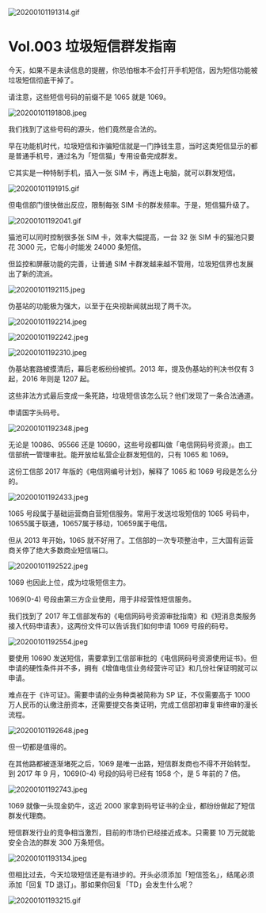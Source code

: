 
![20200101191314.gif](https://cdn.jsdelivr.net/gh/ipaperclip/static/img/20200101191314.gif)

# Vol.003 垃圾短信群发指南

今天，如果不是未读信息的提醒，你恐怕根本不会打开手机短信，因为短信功能被垃圾短信彻底干掉了。

请注意，这些短信号码的前缀不是 1065 就是 1069。

![20200101191808.jpeg](https://cdn.jsdelivr.net/gh/ipaperclip/static/img/20200101191808.jpeg)

我们找到了这些号码的源头，他们竟然是合法的。

早在功能机时代，垃圾短信和诈骗短信就是一门挣钱生意，当时这类短信显示的都是普通手机号，通过名为「短信猫」专用设备完成群发。

它其实是一种特制手机，插入一张 SIM 卡，再连上电脑，就可以群发短信。

![20200101191915.gif](https://cdn.jsdelivr.net/gh/ipaperclip/static/img/20200101191915.gif)
 
但电信部门很快做出反应，限制每张 SIM 卡的群发频率。于是，短信猫升级了。

![20200101192041.gif](https://cdn.jsdelivr.net/gh/ipaperclip/static/img/20200101192041.gif)

猫池可以同时控制很多张 SIM 卡，效率大幅提高，一台 32 张 SIM 卡的猫池只要花 3000 元，它每小时能发 24000 条短信。

但监控和屏蔽功能的完善，让普通 SIM 卡群发越来越不管用，垃圾短信界也发展出了新的流派。

![20200101192115.jpeg](https://cdn.jsdelivr.net/gh/ipaperclip/static/img/20200101192115.jpeg)

伪基站的功能极为强大，以至于在央视新闻就出现了两千次。

![20200101192214.jpeg](https://cdn.jsdelivr.net/gh/ipaperclip/static/img/20200101192214.jpeg)

![20200101192242.jpeg](https://cdn.jsdelivr.net/gh/ipaperclip/static/img/20200101192242.jpeg)

![20200101192310.jpeg](https://cdn.jsdelivr.net/gh/ipaperclip/static/img/20200101192310.jpeg)

伪基站套路被摸清后，幕后老板纷纷被抓。2013 年，提及伪基站的判决书仅有 3 起，2016 年则是 1207 起。

这些非法方式最后变成一条死路，垃圾短信该怎么玩？他们发现了一条合法通道。

申请国字头码号。

![20200101192348.jpeg](https://cdn.jsdelivr.net/gh/ipaperclip/static/img/20200101192348.jpeg)

无论是 10086、95566 还是 10690，这些号段都叫做「电信网码号资源」。由工信部统一管理审批。能开放给私营企业群发短信的，只有 1065 和 1069。

这份工信部 2017 年版的《电信网编号计划》，解释了 1065 和 1069 号段是怎么分的。

![20200101192433.jpeg](https://cdn.jsdelivr.net/gh/ipaperclip/static/img/20200101192433.jpeg)

1065 号段属于基础运营商自营短信服务。常用于发送垃圾短信的 1065 号码中，10655属于联通，10657属于移动，10659属于电信。

但从 2013 年开始，1065 就不好用了。工信部的一次专项整治中，三大国有运营商关停了绝大多数商业短信端口。

![20200101192522.jpeg](https://cdn.jsdelivr.net/gh/ipaperclip/static/img/20200101192522.jpeg)

1069 也因此上位，成为垃圾短信主力。

1069(0-4) 号段由第三方企业使用，用于非经营性短信服务。

我们找到了 2017 年工信部发布的《电信网码号资源审批指南》和《短消息类服务接入代码申请表》，这两份文件可以告诉我们如何申请 1069 号段的码号。

![20200101192554.jpeg](https://cdn.jsdelivr.net/gh/ipaperclip/static/img/20200101192554.jpeg)

要使用 10690 发送短信，需要拿到工信部审批的《电信网码号资源使用证书》。但申请的硬性条件并不多，拥有《增值电信业务经营许可证》和几份社保证明就可以申请。

难点在于《许可证》。需要申请的业务种类被简称为 SP 证，不仅需要高于 1000 万人民币的认缴注册资本，还需要提交各类证明，完成工信部初审复审终审的漫长流程。

![20200101192648.jpeg](https://cdn.jsdelivr.net/gh/ipaperclip/static/img/20200101192648.jpeg)

但一切都是值得的。

在其他路都被逐渐堵死之后，1069 是唯一出路，短信群发商也不得不开始转型。到 2017 年 9 月，1069(0-4) 号段的码号已经有 1958 个，是 5 年前的 7 倍。

![20200101192743.jpeg](https://cdn.jsdelivr.net/gh/ipaperclip/static/img/20200101192743.jpeg)

1069 就像一头现金奶牛，这近 2000 家拿到码号证书的企业，都纷纷做起了短信群发代理商。

短信群发行业的竞争相当激烈，目前的市场价已经接近成本。只需要 10 万元就能安全合法的群发 300 万条短信。

![20200101193134.jpeg](https://cdn.jsdelivr.net/gh/ipaperclip/static/img/20200101193134.jpeg)

但相比过去，今天垃圾短信还是有进步的。开头必须添加「短信签名」，结尾必须添加「回复 TD 退订」。那如果你回复「TD」会发生什么呢？

![20200101193215.gif](https://cdn.jsdelivr.net/gh/ipaperclip/static/img/20200101193215.gif)
